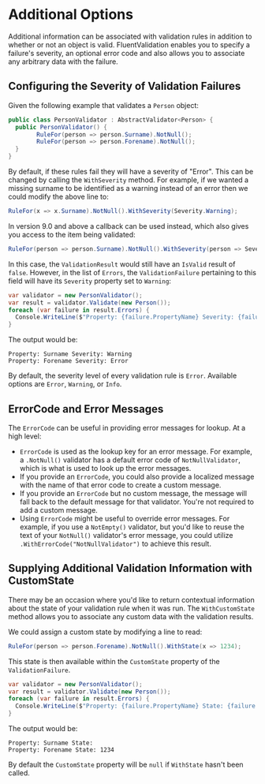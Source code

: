 # Additional Options

Additional information can be associated with validation rules in addition to whether or not an object is valid. FluentValidation enables you to specify a failure's severity, an optional error code and also allows you to associate any arbitrary data with the failure.

## Configuring the Severity of Validation Failures

Given the following example that validates a `Person` object:

```csharp
public class PersonValidator : AbstractValidator<Person> {
  public PersonValidator() {
        RuleFor(person => person.Surname).NotNull();
        RuleFor(person => person.Forename).NotNull();
  }
}
```

By default, if these rules fail they will have a severity of "Error". This can be changed by calling the `WithSeverity` method. For example, if we wanted a missing surname to be identified as a warning instead of an error then we could modify the above line to:

```csharp
RuleFor(x => x.Surname).NotNull().WithSeverity(Severity.Warning);
```

In version 9.0 and above a callback can be used instead, which also gives you access to the item being validated:

```csharp
RuleFor(person => person.Surname).NotNull().WithSeverity(person => Severity.Warning);
```

In this case, the `ValidationResult` would still have an `IsValid` result of `false`. However, in the list of `Errors`, the `ValidationFailure` pertaining to this field will have its `Severity` property set to `Warning`:

```csharp
var validator = new PersonValidator();
var result = validator.Validate(new Person());
foreach (var failure in result.Errors) {
  Console.WriteLine($"Property: {failure.PropertyName} Severity: {failure.Severity}");
}
```

The output would be:

```
Property: Surname Severity: Warning
Property: Forename Severity: Error
```

By default, the severity level of every validation rule is `Error`. Available options are `Error`, `Warning`, or `Info`.

## ErrorCode and Error Messages

The `ErrorCode` can be useful in providing error messages for lookup. At a high level:

* `ErrorCode` is used as the lookup key for an error message. For example, a `.NotNull()` validator has a default error code of `NotNullValidator`, which is what is used to look up the error messages.
* If you provide an `ErrorCode`, you could also provide a localized message with the name of that error code to create a custom message.
* If you provide an `ErrorCode` but no custom message, the message will fall back to the default message for that validator. You're not required to add a custom message.
* Using `ErrorCode` might be useful to override error messages. For example, if you use a `NotEmpty()` validator, but you'd like to reuse the text of your `NotNull()` validator's error message, you could utilize `.WithErrorCode("NotNullValidator")` to achieve this result.

## Supplying Additional Validation Information with CustomState

There may be an occasion where you'd like to return contextual information about the state of your validation rule when it was run. The `WithCustomState` method allows you to associate any custom data with the validation results.

We could assign a custom state by modifying a line to read:

```csharp
RuleFor(person => person.Forename).NotNull().WithState(x => 1234);
```

This state is then available within the `CustomState` property of the `ValidationFailure`.

```csharp
var validator = new PersonValidator();
var result = validator.Validate(new Person());
foreach (var failure in result.Errors) {
  Console.WriteLine($"Property: {failure.PropertyName} State: {failure.CustomState}");
}
```

The output would be:

```
Property: Surname State:
Property: Forename State: 1234
```

By default the `CustomState` property will be `null` if `WithState` hasn't been called.
